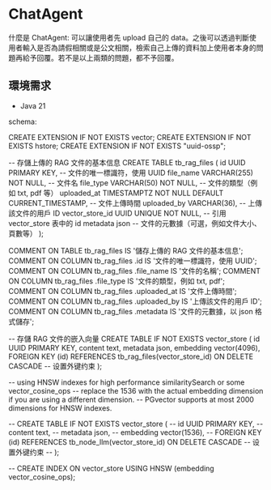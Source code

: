 # ChatAgent

什麼是 ChatAgent:
可以讓使用者先 upload 自己的 data。之後可以透過判斷使用者輸入是否為請假相關或是公文相關，檢索自己上傳的資料加上使用者本身的問題再給予回覆。若不是以上兩類的問題，都不予回覆。

## 環境需求

- Java 21

schema:

CREATE EXTENSION IF NOT EXISTS vector;
CREATE EXTENSION IF NOT EXISTS hstore;
CREATE EXTENSION IF NOT EXISTS "uuid-ossp";

-- 存儲上傳的 RAG 文件的基本信息
CREATE TABLE tb_rag_files (
    id UUID PRIMARY KEY, -- 文件的唯一標識符，使用 UUID
    file_name VARCHAR(255) NOT NULL, -- 文件名
    file_type VARCHAR(50) NOT NULL, -- 文件的類型（例如 txt, pdf 等）
    uploaded_at TIMESTAMPTZ NOT NULL DEFAULT CURRENT_TIMESTAMP, -- 文件上傳時間
    uploaded_by VARCHAR(36), -- 上傳該文件的用戶 ID
    vector_store_id UUID UNIQUE NOT NULL, -- 引用 vector_store 表中的 id
    metadata json -- 文件的元數據（可選，例如文件大小、頁數等）
);

COMMENT ON TABLE tb_rag_files  IS '儲存上傳的 RAG 文件的基本信息';
COMMENT ON COLUMN tb_rag_files .id IS '文件的唯一標識符，使用 UUID';
COMMENT ON COLUMN tb_rag_files .file_name IS '文件的名稱';
COMMENT ON COLUMN tb_rag_files .file_type IS '文件的類型，例如 txt, pdf';
COMMENT ON COLUMN tb_rag_files .uploaded_at IS '文件上傳時間';
COMMENT ON COLUMN tb_rag_files .uploaded_by IS '上傳該文件的用戶 ID';
COMMENT ON COLUMN tb_rag_files .metadata IS '文件的元數據，以 json 格式儲存';

-- 存儲 RAG 文件的嵌入向量
CREATE TABLE IF NOT EXISTS vector_store (
  id UUID PRIMARY KEY,
  content text,
  metadata json,
  embedding vector(4096),
  FOREIGN KEY (id) REFERENCES tb_rag_files(vector_store_id) ON DELETE CASCADE -- 设置外键约束
);

-- using HNSW indexes for high performance similaritySearch or some vector_cosine_ops
-- replace the 1536 with the actual embedding dimension if you are using a different dimension. 
-- PGvector supports at most 2000 dimensions for HNSW indexes.

-- CREATE TABLE IF NOT EXISTS vector_store (
--   id UUID PRIMARY KEY,
--   content text,
--   metadata json,
--   embedding vector(1536),
--   FOREIGN KEY (id) REFERENCES tb_node_llm(vector_store_id) ON DELETE CASCADE -- 设置外键约束
-- );

-- CREATE INDEX ON vector_store USING HNSW (embedding vector_cosine_ops);
